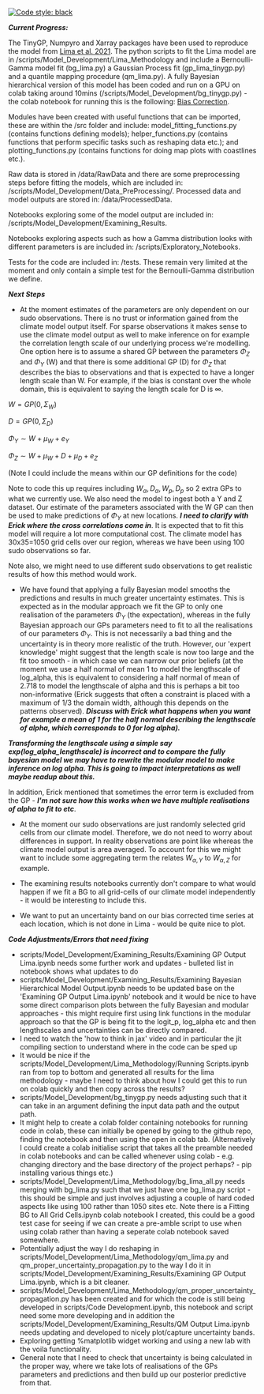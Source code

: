 [![Code style: black](https://img.shields.io/badge/code%20style-black-000000.svg)](https://github.com/psf/black)

***Current Progress:***

The TinyGP, Numpyro and Xarray packages have been used to reproduce the model from [Lima et al. 2021](http://dx.doi.org/10.1016/j.jhydrol.2021.126095). The python scripts to fit the Lima model are in /scripts/Model_Development/Lima_Methodology and include a Bernoulli-Gamma model fit (bg_lima.py) a Gaussian Process fit (gp_lima_tinygp.py) and a quantile mapping procedure (qm_lima.py). A fully Bayesian hierarchical version of this model has been coded and run on a GPU on colab taking around 10mins (/scripts/Model_Development/bg_tinygp.py) - the colab notebook for running this is the following: [Bias Correction](https://colab.research.google.com/drive/1d4HDeDqS8yW86ohiRQLM2W7aSQM8Osip?usp=sharing). 

Modules have been created with useful functions that can be imported, these are within the /src folder and include: model_fitting_functions.py (contains functions defining models); helper_functions.py (contains functions that perform specific tasks such as reshaping data etc.); and plotting_functions.py (contains functions for doing map plots with coastlines etc.).

Raw data is stored in /data/RawData and there are some preprocessing steps before fitting the models, which are included in: /scripts/Model_Development/Data_PreProcessing/. Processed data and model outputs are stored in: /data/ProcessedData.

Notebooks exploring some of the model output are included in: /scripts/Model_Development/Examining_Results. 

Notebooks exploring aspects such as how a Gamma distribution looks with different parameters is are included in: /scripts/Exploratory_Notebooks.

Tests for the code are included in: /tests. These remain very limited at the moment and only contain a simple test for the Bernoulli-Gamma distribution we define. 

***Next Steps***

- At the moment estimates of the parameters are only dependent on our sudo observations. There is no trust or information gained from the climate model output itself. For sparse observations it makes sense to use the climate model output as well to make inference on for example the correlation length scale of our underlying process we're modelling. One option here is to assume a shared GP between the parameters $\Phi_Z$ and  $\Phi_Y$ (W) and that there is some additional GP (D) for $\Phi_Z$ that describes the bias to observations and that is expected to have a longer length scale than W. For example, if the bias is constant over the whole domain, this is equivalent to saying the length scale for D is $\infty$.

$W = GP(0,\Sigma_W)$ 

$D = GP(0,\Sigma_D)$ 

$\Phi_Y \sim W + \mu_W + e_Y$

$\Phi_Z \sim W + \mu_W + D + \mu_D + e_Z$

(Note I could include the means within our GP definitions for the code)

Note to code this up requires including $W_{\alpha},D_{\alpha},W_p,D_p$ so 2 extra GPs to what we currently use. We also need the model to ingest both a Y and Z dataset. Our estimate of the parameters associated with the W GP can then be used to make predictions of $\Phi_Y$ at new locations. ***I need to clarify with Erick where the cross correlations come in***. It is expected that to fit this model will require a lot more computational cost. The climate model has 30x35=1050 grid cells over our region, whereas we have been using 100 sudo observations so far. 

Note also, we might need to use different sudo observations to get realistic results of how this method would work. 

- We have found that applying a fully Bayesian model smooths the predictions and results in much greater uncertainty estimates. This is expected as in the modular approach we fit the GP to only one realisation of the parameters $\Phi_Y$ (the expectation), whereas in the fully Bayesian approach our GPs parameters need to fit to all the realisations of our parameters $\Phi_Y$. This is not necessarily a bad thing and the uncertainty is in theory more realistic of the truth. However, our 'expert knowledge' might suggest that the length scale is now too large and the fit too smooth - in which case we can narrow our prior beliefs (at the moment we use a half normal of mean 1 to model the lengthscale of log_alpha, this is equivalent to considering a half normal of mean of 2.718 to model the lengthscale of alpha and this is perhaps a bit too non-informative (Erick suggests that often a constraint is placed with a maximum of 1/3 the domain width, although this depends on the patterns observed). ***Discuss with Erick what happens when you want for example a mean of 1 for the half normal describing the lengthscale of alpha, which corresponds to 0 for log alpha).***

***Transforming the lengthscale using a simple say exp(log_alpha_lengthscale) is incorrect and to compare the fully bayesian model we may have to rewrite the modular model to make inference on log alpha. This is going to impact interpretations as well maybe readup about this.***

In addition, Erick mentioned that sometimes the error term is excluded from the GP - ***I'm not sure how this works when we have multiple realisations of alpha to fit to etc***.  

- At the moment our sudo observations are just randomly selected grid cells from our climate model. Therefore, we do not need to worry about differences in support. In reality observations are point like whereas the climate model output is area averaged. To account for this we might want to include some aggregating term the relates $W_{\alpha,Y}$ to $W_{\alpha,Z}$ for example.

- The examining results notebooks currently don't compare to what would happen if we fit a BG to all grid-cells of our climate model independently - it would be interesting to include this. 

- We want to put an uncertainty band on our bias corrected time series at each location, which is not done in Lima - would be quite nice to plot.

***Code Adjustments/Errors that need fixing***

- scripts/Model_Development/Examining_Results/Examining GP Output Lima.ipynb needs some further work and updates - bulleted list in notebook shows what updates to do
- scripts/Model_Development/Examining_Results/Examining Bayesian Hierarchical Model Output.ipynb needs to be updated base on the 'Examining GP Output Lima.ipynb' notebook and it would be nice to have some direct comparison plots between the fully Bayesian and modular approaches - this might require first using link functions in the modular approach so that the GP is being fit to the logit_p, log_alpha etc and then lengthscales and uncertainties can be directly compared.
- I need to watch the 'how to think in jax' video and in particular the jit compiling section to understand where in the code can be sped up
- It would be nice if the scripts/Model_Development/Lima_Methodology/Running Scripts.ipynb ran from top to bottom and generated all results for the lima methodology - maybe I need to think about how I could get this to run on colab quickly and then copy across the results?
- scripts/Model_Development/bg_tinygp.py needs adjusting such that it can take in an argument defining the input data path and the output path.
- It might help to create a colab folder containing notebooks for running code in colab, these can initially be opened by going to the github repo, finding the notebook and then using the open in colab tab. (Alternatively I could create a colab initialise script that takes all the preamble needed in colab notebooks and can be called whenever using colab - e.g. changing directory and the base directory of the project perhaps? - pip installing various things etc.)
- scripts/Model_Development/Lima_Methodology/bg_lima_all.py needs merging with bg_lima.py such that we just have one bg_lima.py script - this should be simple and just involves adjusting a couple of hard coded aspects like using 100 rather than 1050 sites etc. Note there is a Fitting BG to All Grid Cells.ipynb colab notebook I created, this could be a good test case for seeing if we can create a pre-amble script to use when using colab rather than having a seperate colab notebook saved somewhere.
- Potentially adjust the way I do reshaping in scripts/Model_Development/Lima_Methodology/qm_lima.py and qm_proper_uncertainty_propagation.py to the way I do it in scripts/Model_Development/Examining_Results/Examining GP Output Lima.ipynb, which is a bit cleaner.
- scripts/Model_Development/Lima_Methodology/qm_proper_uncertainty_propagation.py has been created and for which the code is still being developed in scripts/Code Development.ipynb, this notebook and script need some more developing and in addition the scripts/Model_Development/Examining_Results/QM Output Lima.ipynb needs updating and developed to nicely plot/capture uncertainty bands. 
- Exploring getting %matplotlib widget working and using a new lab with the voila functionality.
- General note that I need to check that uncertainty is being calculated in the proper way, where we take lots of realisations of the GPs parameters and predictions and then build up our posterior predictive from that.